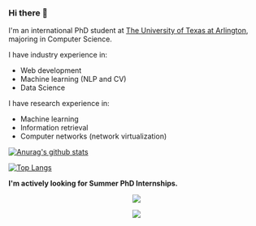 ### Hi there 👋

I'm an international PhD student at [The University of Texas at Arlington](//uta.edu), majoring in Computer Science.

I have industry experience in:
- Web development
- Machine learning (NLP and CV)
- Data Science

I have research experience in:
- Machine learning
- Information retrieval
- Computer networks (network virtualization)

[![Anurag's github stats](https://github-readme-stats.vercel.app/api?username=munikarmanish&show_icons=true)](https://github.com/anuraghazra/github-readme-stats)

[![Top Langs](https://github-readme-stats.vercel.app/api/top-langs/?username=munikarmanish&show_icons=true&layout=compact&hide=coffeescript,postscript,css,html,javascript,jupyter%20notebook&langs_count=10)](https://github.com/anuraghazra/github-readme-stats)

**I'm actively looking for Summer PhD Internships.**

<p align='center'>
  <a href="//linkedin.com/in/munikarmanish">
    <img src="https://img.shields.io/badge/linkedin-%230077B5.svg?&style=for-the-badge&logo=linkedin&logoColor=white" />
  </a>
</p>
<p align='center'>
  <a href="//munikatmanish.github.io">
    <img src="https://img.shields.io/static/v1?label=Visit&message=Website&color=green" />
  </a>
</p>

<!--
**munikarmanish/munikarmanish** is a ✨ _special_ ✨ repository because its `README.md` (this file) appears on your GitHub profile.

Here are some ideas to get you started:

- 🔭 I’m currently working on ...
- 🌱 I’m currently learning ...
- 👯 I’m looking to collaborate on ...
- 🤔 I’m looking for help with ...
- 💬 Ask me about ...
- 📫 How to reach me: ...
- 😄 Pronouns: ...
- ⚡ Fun fact: ...
-->

